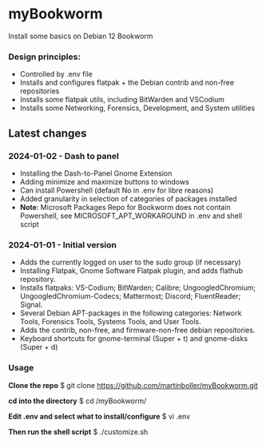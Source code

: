 # myBookworm
Install some basics on Debian 12 Bookworm

### Design principles:
  - Controlled by .env file
  - Installs and configures flatpak + the Debian contrib and non-free repositories
  - Installs some flatpak utils, including BitWarden and VSCodium
  - Installs some Networking, Forensics, Development, and System utilities

## Latest changes ##

### 2024-01-02 - Dash to panel ###
 - Installing the Dash-to-Panel Gnome Extension
 - Adding minimize and maximize buttons to windows
 - Can install Powershell (default No in .env for libre reasons)
 - Added granularity in selection of categories of packages installed
 - **Note**: Microsoft Packages Repo for Bookworm does not contain Powershell, see MICROSOFT_APT_WORKAROUND in .env and shell script
 
### 2024-01-01 - Initial version ###
- Adds the currently logged on user to the sudo group (if necessary)
- Installing Flatpak, Gnome Software Flatpak plugin, and adds flathub repository.
- Installs flatpaks: VS-Codium; BitWarden; Calibre; UngoogledChromium; UngoogledChromium-Codecs; Mattermost; Discord; FluentReader; Signal.
- Several Debian APT-packages in the following categories: Network Tools, Forensics Tools, Systems Tools, and User Tools.
- Adds the contrib, non-free, and firmware-non-free debian repositories.
- Keyboard shortcuts for gnome-terminal (Super + t) and gnome-disks (Super + d)


### Usage
**Clone the repo**
$ git clone https://github.com/martinboller/myBookworm.git

**cd into the directory**
$ cd /myBookworm/

**Edit .env and select what to install/configure**
$ vi .env

**Then run the shell script**
$ ./customize.sh
